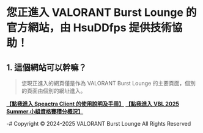 # 您正進入 VALORANT Burst Lounge 的官方網站，由 HsuDDfps 提供技術協助！
## 1. 這個網站可以幹嘛？
> 您現正進入的網頁僅是作為 VALORANT Burst Lounge 的主要頁面，個別的頁面由個別的網址進入。

[**【點我進入 Speactra Client 的使用說明及手冊】**](https://vbl.hsuddfps.com/spectra-install)
[**【點我進入 VBL 2025 Summer 小組資格賽積分概況】**](https://vbl.hsuddfps.com/group-stage-standings)

-# Copyright © 2024-2025 VALORANT Burst Lounge All Rights Reserved
